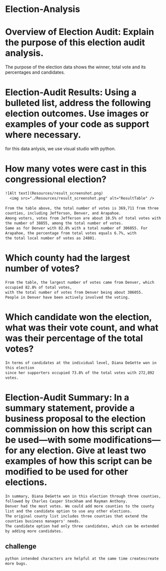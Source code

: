 # Election-Analysis
# Overview of Election Audit: Explain the purpose of this election audit analysis.
The purpose of the election data shows the winner, total vote and its percentages and candidates.
# Election-Audit Results: Using a bulleted list, address the following election outcomes. Use images or examples of your code as support where necessary.
for this data anlysis, we use visual studio with python. 
# How many votes were cast in this congressional election?
   
    
    ![Alt text](Resources/result_screenshot.png)
      <img src="./Resources/result_screenshot.png" alt="ResultTable" />
      
    From the table above, the total number of votes is 369,711 from three counties, including Jefferson, Denver, and Arapahoe. 
    Among voters, votes from Jefferson are about 10.5% of total votes with the number of 38855, among the total number of votes.
    Same as for Denver with 82.8% with a total number of 306055. For Arapahoe, the percentage from total votes equals 6.7%, with 
    the total local number of votes as 24801. 

# Which county had the largest number of votes?
    From the table, the largest number of votes came from Denver, which occupied 82.8% of total votes, 
    with the total number of votes from Denver being about 306055. 
    People in Denver have been actively involved the voting.
# Which candidate won the election, what was their vote count, and what was their percentage of the total votes?
    In terms of candidates at the individual level, Diana DeGette won in this election 
    since her supporters occupied 73.8% of the total votes with 272,892 votes. 
# Election-Audit Summary: In a summary statement, provide a business proposal to the election commission on how this script can be used—with some modifications—for any election. Give at least two examples of how this script can be modified to be used for other elections.
    In summary, Diana DeGette won in this election through three counties, followed by Charles Casper Stockham and Rayman Anthony. 
    Denver had the most votes. We could add more counties to the county list and the candidate option to use any other elections. 
    The original county list includes three counties that extend the counties business managers' needs. 
    The candidate option had only three candidates, which can be extended by adding more candidates.
## challenge 
    python intended characters are helpful at the same time createscreate more bugs.
